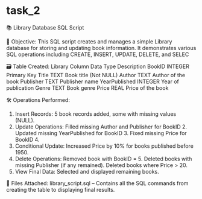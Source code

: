 # task_2
📚 Library Database SQL Script

📌 Objective:
This SQL script creates and manages a simple Library database for storing and updating book information. It demonstrates various SQL operations including CREATE, INSERT, UPDATE, DELETE, and SELEC

🗃 Table Created:
Library
Column	Data Type	Description
BookID	INTEGER	Primary Key
Title	TEXT	Book title (Not NULL)
Author	TEXT	Author of the book
Publisher	TEXT	Publisher name
YearPublished	INTEGER	Year of publication
Genre	TEXT	Book genre
Price	REAL	Price of the book

🛠 Operations Performed:
1. Insert Records: 5 book records added, some with missing values (NULL).
2. Update Operations:
Filled missing Author and Publisher for BookID 2.
Updated missing YearPublished for BookID 3.
Fixed missing Price for BookID 4.
3. Conditional Update:
Increased Price by 10% for books published before 1950.
4. Delete Operations:
Removed book with BookID = 5.
Deleted books with missing Publisher (if any remained).
Deleted books where Price > 20.
5. View Final Data:
Selected and displayed remaining books.

📎 Files Attached:
library_script.sql – Contains all the SQL commands from creating the table to displaying final results.
